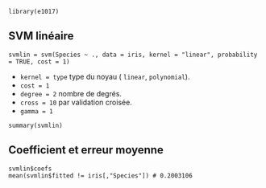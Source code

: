 `library(e1017)`
 
## SVM linéaire
 
`svmlin = svm(Species ~ ., data = iris, kernel = "linear", probability = TRUE, cost = 1)`

* `kernel = type` type du noyau ( `linear`, `polynomial`).
* `cost = 1`
* `degree = 2` nombre de degrés.
* `cross = 10` par validation croisée.
* `gamma = 1`

`summary(svmlin)`

## Coefficient et erreur moyenne

```
svmlin$coefs
mean(svmlin$fitted != iris[,"Species"]) # 0.2003106
```
